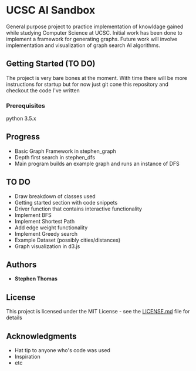 # UCSC AI Sandbox
General purpose project to practice implementation of knowldage gained while studying Computer Science at UCSC. Initial work has been done to implement a framework for generating graphs. Future work will involve implementation and visualization of graph search AI algorithms.

## Getting Started (TO DO)

The project is very bare bones at the moment. With time there will be more instructions for startup but for now just git cone this repository and checkout the code I've written

### Prerequisites

python 3.5.x

## Progress

* Basic Graph Framework in stephen_graph
* Depth first search in stephen_dfs
* Main program builds an example graph and runs an instance of DFS

## TO DO

* Draw breakdown of classes used
* Getting started section with code snippets
* Driver function that contains interactive functionality
* Implement BFS
* Implement Shortest Path
* Add edge weight functionality
* Implement Greedy search
* Example Dataset (possibly cities/distances)
* Graph visualization in d3.js

## Authors

* **Stephen Thomas**

## License

This project is licensed under the MIT License - see the [LICENSE.md](LICENSE.md) file for details

## Acknowledgments

* Hat tip to anyone who's code was used
* Inspiration
* etc
